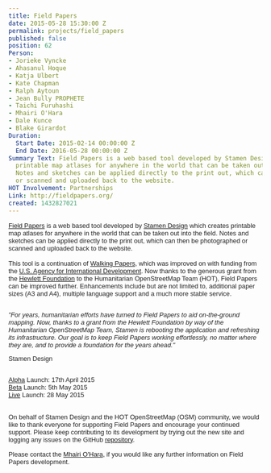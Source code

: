 ```yaml
---
title: Field Papers
date: 2015-05-28 15:30:00 Z
permalink: projects/field_papers
published: false
position: 62
Person:
- Jorieke Vyncke
- Ahasanul Hoque
- Katja Ulbert
- Kate Chapman
- Ralph Aytoun
- Jean Bully PROPHETE
- Taichi Furuhashi
- Mhairi O'Hara
- Dale Kunce
- Blake Girardot
Duration:
  Start Date: 2015-02-14 00:00:00 Z
  End Date: 2016-05-28 00:00:00 Z
Summary Text: Field Papers is a web based tool developed by Stamen Designs which creates
  printable map atlases for anywhere in the world that can be taken out into the field.
  Notes and sketches can be applied directly to the print out, which can then be photographed
  or scanned and uploaded back to the website.
HOT Involvement: Partnerships
Link: http://fieldpapers.org/
created: 1432827021
---
```


<div style="color: #222222; font-family: arial, sans-serif; font-size: 12.8000001907349px; line-height: normal;"><a href="http://fieldpapers.org/">Field Papers</a>&nbsp;is a web based tool developed by&nbsp;<a style="font-size: 12.8000001907349px;" href="http://stamen.com/">Stamen Design</a> which&nbsp;<span style="font-size: 12.8000001907349px;">creates printable map atlases for anywhere in the world that can be taken out into the field. Notes and sketches can be applied directly to the print out, which can then be photographed or scanned and uploaded back to the website. </span></div><div style="color: #222222; font-family: arial, sans-serif; font-size: 12.8000001907349px; line-height: normal;">&nbsp;</div><div style="color: #222222; font-family: arial, sans-serif; font-size: 12.8000001907349px; line-height: normal;"><span style="font-size: 12.8000001907349px;">This tool is a continuation of <a href="http://walking-papers.org/">Walking Papers,</a> which was improved on with funding from the <a href="http://www.usaid.gov/">U.S. Agency for International Development</a>.&nbsp;</span>Now thanks to the generous grant from the <a href="http://www.hewlett.org/">Hewlett Foundation</a> to the Humanitarian OpenStreetMap Team (HOT), Field Papers can be improved further. Enhancements include&nbsp;<span style="font-size: 12.8000001907349px;">but are not limited to, additional paper sizes (A3 and A4), multiple language support and a much more stable service.&nbsp;</span></div><div style="color: #222222; font-family: arial, sans-serif; font-size: 12.8000001907349px; line-height: normal;">&nbsp;</div><div style="color: #222222; font-family: arial, sans-serif; font-size: 12.8000001907349px; line-height: normal;"><p style="color: #333333; font-family: 'Open Sans', Arial, Helvetica, sans-serif; font-size: 12px; line-height: 20px;"><em style="color: #222222; font-family: arial, sans-serif; font-size: 12.8000001907349px; line-height: normal;">"For years, humanitarian efforts have turned to Field Papers to aid on-the-ground mapping. Now, thanks to a grant from the Hewlett Foundation by way of the Humanitarian OpenStreetMap Team, Stamen is rebooting the application and refreshing its infrastructure. Our goal is to keep Field Papers working effortlessly, no matter where they are, and to provide a foundation for the years ahead."</em></p><p style="color: #333333; font-family: 'Open Sans', Arial, Helvetica, sans-serif; font-size: 12px; line-height: 20px;"><span style="color: #222222; font-family: arial, sans-serif; font-size: 12.8000001907349px; line-height: normal;">Stamen Design</span></p></div><div style="color: #222222; font-family: arial, sans-serif; font-size: 12.8000001907349px; line-height: normal;">&nbsp;</div><div style="color: #222222; font-family: arial, sans-serif; font-size: 12.8000001907349px; line-height: normal;"><a href="http://fieldpapers.tumblr.com/post/117007387684/alpha-release-notes">Alpha</a> Launch: 17th April 2015</div><div style="color: #222222; font-family: arial, sans-serif; font-size: 12.8000001907349px; line-height: normal;"><a href="http://fieldpapers.tumblr.com/post/118135849709/beta-release-notes">Beta</a> Launch: 5th May 2015</div><div style="color: #222222; font-family: arial, sans-serif; font-size: 12.8000001907349px; line-height: normal;"><a href="http://fieldpapers.org/">Live</a> Launch: 28 May 2015</div><div style="color: #222222; font-family: arial, sans-serif; font-size: 12.8000001907349px; line-height: normal;">&nbsp;</div><p><span style="color: #222222; font-family: arial, sans-serif; font-size: 12.8000001907349px; line-height: normal;">On behalf of Stamen Design and the HOT OpenStreetMap (OSM) community, we would like to thank everyone for supporting Field Papers and encourage your continued support. Please keep contributing to its development by trying out the new site and logging any issues on the GitHub <a href="https://github.com/stamen/fieldpapers">repository</a>.</span></p><p><span style="color: #222222; font-family: arial, sans-serif; font-size: 12.8000001907349px; line-height: normal;">Please contact the <a href="mailto:mhairi.ohara@hotosm.org">Mhairi O'Hara</a>, if you would like any further information on Field Papers development.</span></p><p>&nbsp;</p><p>&nbsp;</p>
